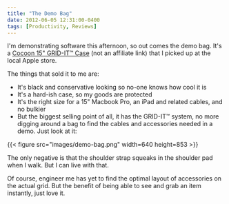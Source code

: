 ```yaml
---
title: "The Demo Bag"
date: 2012-06-05 12:31:00-0400
tags: [Productivity, Reviews]
---
```


I'm demonstrating software this afternoon, so out comes the demo bag. It's a [Cocoon 15" GRID-IT&trade; Case](http://www.cocooninnovations.com/product_info.php?cat_id=50&product_id=225) (not an affiliate link) that I picked up at the local Apple store.

The things that sold it to me are:

* It's black and conservative looking so no-one knows how cool it is
* It's a hard-ish case, so my goods are protected
* It's the right size for a 15" Macbook Pro, an iPad and related cables, and no bulkier
* But the biggest selling point of all, it has the GRID-IT&trade; system, no more digging around a bag to find the cables and accessories needed in a demo. Just look at it:

{{< figure src="images/demo-bag.png" width=640 height=853 >}}

The only negative is that the shoulder strap squeaks in the shoulder pad when I walk. But I can live with that.

Of course, engineer me has yet to find the optimal layout of accessories on the actual grid. But the benefit of being able to see and grab an item instantly, just love it.
